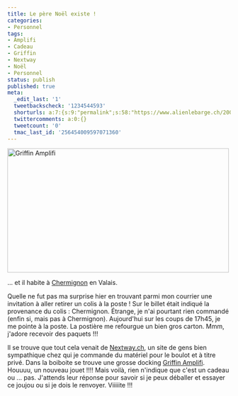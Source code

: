 ```yaml
---
title: Le père Noël existe !
categories:
- Personnel
tags:
- Amplifi
- Cadeau
- Griffin
- Nextway
- Noël
- Personnel
status: publish
published: true
meta:
  _edit_last: '1'
  tweetbackscheck: '1234544593'
  shorturls: a:7:{s:9:"permalink";s:58:"https://www.alienlebarge.ch/2008/12/18/le-pere-noel-existe/";s:7:"tinyurl";s:25:"https://tinyurl.com/cxhtfr";s:4:"isgd";s:17:"https://is.gd/ikhA";s:5:"bitly";s:18:"https://bit.ly/3n9g";s:5:"snipr";s:22:"https://snipr.com/b9xwd";s:5:"snurl";s:22:"https://snurl.com/b9xwd";s:7:"snipurl";s:24:"https://snipurl.com/b9xwd";}
  twittercomments: a:0:{}
  tweetcount: '0'
  tmac_last_id: '256454009597071360'
---
```

<img class="alignnone size-medium wp-image-909" title="Griffin Amplifi" src="https://dlgjp9x71cipk.cloudfront.net/2008/12/amplifi-500x281.jpg" alt="Griffin Amplifi" width="500" height="281" />

... et il habite à <a title="C'est où Chermitruc ?" href="https://maps.google.com/maps?f=q&amp;hl=fr&amp;geocode=&amp;q=le+pojat+3,+chermignon,+valais&amp;sll=46.290376,7.477334&amp;sspn=0.008081,0.016222&amp;ie=UTF8&amp;ll=46.28956,7.475638&amp;spn=0.008081,0.016222&amp;t=h&amp;z=16&amp;g=le+pojat+3,+chermignon,+valais&amp;iwloc=addr">Chermignon</a> en Valais.

Quelle ne fut pas ma surprise hier en trouvant parmi mon courrier une invitation à aller retirer un colis à la poste ! Sur le billet était indiqué la provenance du colis : Chermignon. Étrange, je n'ai pourtant rien commandé (enfin si, mais pas à Chermignon). Aujourd'hui sur les coups de 17h45, je me pointe à la poste. La postière me refourgue un bien gros carton. Mmm, j'adore recevoir des paquets !!!

Il se trouve que tout cela venait de <a href="https://www.nextway.ch">Nextway.ch</a>, un site de gens bien sympathique chez qui je commande du matériel pour le boulot et à titre privé. Dans la boiboite se trouve une grosse docking <a title="Griffin Amplifi" href="https://www.griffintechnology.com/products/amplifi">Griffin Amplifi</a>. Houuuu, un nouveau jouet !!!!<span>
</span>Mais voilà, rien n'indique que c'est un cadeau ou ... pas. J'attends leur réponse pour savoir si je peux déballer et essayer ce joujou ou si je dois le renvoyer.<span>
</span>Viiiiite !!!
